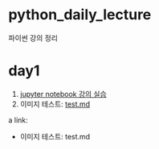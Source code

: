 # python_daily_lecture
파이썬 강의 정리

# day1
1. [jupyter notebook 강의 실습](1-01JupyterNotebook.ipynb)
2. 이미지 테스트: [test.md](test.md)

a link:
 - 이미지 테스트: <a hrdf='test.md'>test.md</a>
